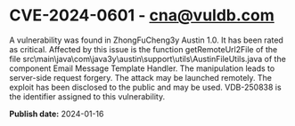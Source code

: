 # CVE-2024-0601 - cna@vuldb.com

A vulnerability was found in ZhongFuCheng3y Austin 1.0. It has been rated as critical. Affected by this issue is the function getRemoteUrl2File of the file src\main\java\com\java3y\austin\support\utils\AustinFileUtils.java of the component Email Message Template Handler. The manipulation leads to server-side request forgery. The attack may be launched remotely. The exploit has been disclosed to the public and may be used. VDB-250838 is the identifier assigned to this vulnerability.

**Publish date:** 2024-01-16
